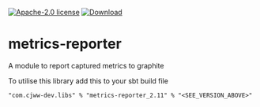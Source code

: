 [![Apache-2.0 license](http://img.shields.io/badge/license-Apache-brightgreen.svg)](http://www.apache.org/licenses/LICENSE-2.0.html)
 [ ![Download](https://api.bintray.com/packages/cjww-development/releases/metrics-reporter/images/download.svg) ](https://bintray.com/cjww-development/releases/metrics-reporter/_latestVersion)

metrics-reporter
=================

A module to report captured metrics to graphite

To utilise this library add this to your sbt build file

```
"com.cjww-dev.libs" % "metrics-reporter_2.11" % "<SEE_VERSION_ABOVE>" 
```